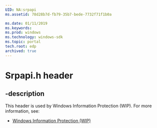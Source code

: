 ```yaml
---
UID: NA:srpapi
ms.assetid: 78d28b7d-fb79-35b7-bede-7732f71f1b0a

ms.date: 01/11/2019
ms.keywords: 
ms.prod: windows
ms.technology: windows-sdk
ms.topic: portal
tech.root: edp
archived: true
---
```


# Srpapi.h header


## -description


This header is used by Windows Information Protection (WIP). For more information, see:

- [Windows Information Protection (WIP)](../_edp/index.md)


